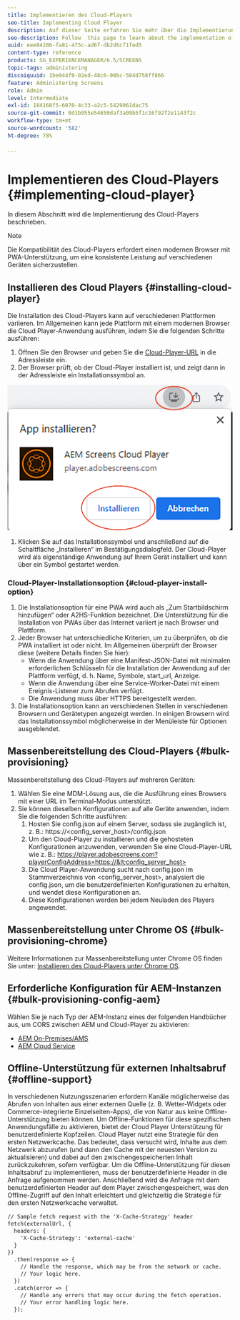 ```yaml
---
title: Implementieren des Cloud-Players
seo-title: Implementing Cloud Player
description: Auf dieser Seite erfahren Sie mehr über die Implementierung des Cloud-Players.
seo-description: Follow  this page to learn about the implementation of the Cloud Player.
uuid: eee84286-fa81-475c-ad6f-db2d6cf1fed5
content-type: reference
products: SG_EXPERIENCEMANAGER/6.5/SCREENS
topic-tags: administering
discoiquuid: 1be944f0-02ed-48c6-98bc-504d758ff866
feature: Administering Screens
role: Admin
level: Intermediate
exl-id: 184168f5-6070-4c33-a2c5-5429061dac75
source-git-commit: 8d1b955e54650daf3a09b5f1c16f92f2e1143f2c
workflow-type: tm+mt
source-wordcount: '582'
ht-degree: 78%

---
```


# Implementieren des Cloud-Players  {#implementing-cloud-player}

In diesem Abschnitt wird die Implementierung des Cloud-Players beschrieben.

>[!NOTE]
>
>Die Kompatibilität des Cloud-Players erfordert einen modernen Browser mit PWA-Unterstützung, um eine konsistente Leistung auf verschiedenen Geräten sicherzustellen.

## Installieren des Cloud Players {#installing-cloud-player}

Die Installation des Cloud-Players kann auf verschiedenen Plattformen variieren. Im Allgemeinen kann jede Plattform mit einem modernen Browser die Cloud Player-Anwendung ausführen, indem Sie die folgenden Schritte ausführen:

1. Öffnen Sie den Browser und geben Sie die [Cloud-Player-URL](https://player.adobescreens.com) in die Adressleiste ein.
1. Der Browser prüft, ob der Cloud-Player installiert ist, und zeigt dann in der Adressleiste ein Installationssymbol an.

![Bild](/help/user-guide/assets/cloud-player-install.png)

1. Klicken Sie auf das Installationssymbol und anschließend auf die Schaltfläche „Installieren“ im Bestätigungsdialogfeld. Der Cloud-Player wird als eigenständige Anwendung auf Ihrem Gerät installiert und kann über ein Symbol gestartet werden.

### Cloud-Player-Installationsoption {#cloud-player-install-option}

1. Die Installationsoption für eine PWA wird auch als „Zum Startbildschirm hinzufügen“ oder A2HS-Funktion bezeichnet.  Die Unterstützung für die Installation von PWAs über das Internet variiert je nach Browser und Plattform.
1. Jeder Browser hat unterschiedliche Kriterien, um zu überprüfen, ob die PWA installiert ist oder nicht. Im Allgemeinen überprüft der Browser diese (weitere Details finden Sie hier):
   * Wenn die Anwendung über eine Manifest-JSON-Datei mit minimalen erforderlichen Schlüsseln für die Installation der Anwendung auf der Plattform verfügt, d. h. Name, Symbole, start_url, Anzeige.
   * Wenn die Anwendung über eine Service-Worker-Datei mit einem Ereignis-Listener zum Abrufen verfügt.
   * Die Anwendung muss über HTTPS bereitgestellt werden.
1. Die Installationsoption kann an verschiedenen Stellen in verschiedenen Browsern und Gerätetypen angezeigt werden. In einigen Browsern wird das Installationssymbol möglicherweise in der Menüleiste für Optionen ausgeblendet.

## Massenbereitstellung des Cloud-Players {#bulk-provisioning}

Massenbereitstellung des Cloud-Players auf mehreren Geräten:

1. Wählen Sie eine MDM-Lösung aus, die die Ausführung eines Browsers mit einer URL im Terminal-Modus unterstützt.
1. Sie können dieselben Konfigurationen auf alle Geräte anwenden, indem Sie die folgenden Schritte ausführen:
   1. Hosten Sie config.json auf einem Server, sodass sie zugänglich ist, z. B.: https://&lt;config_server_host>/config.json
   1. Um den Cloud-Player zu installieren und die gehosteten Konfigurationen anzuwenden, verwenden Sie eine Cloud-Player-URL wie z. B.: https://player.adobescreens.com?playerConfigAddress=https://&lt;config_server_host>
   1. Die Cloud Player-Anwendung sucht nach config.json im Stammverzeichnis von &lt;config_server_host>, analysiert die config.json, um die benutzerdefinierten Konfigurationen zu erhalten, und wendet diese Konfigurationen an.
   1. Diese Konfigurationen werden bei jedem Neuladen des Players angewendet.

## Massenbereitstellung unter Chrome OS {#bulk-provisioning-chrome}

Weitere Informationen zur Massenbereitstellung unter Chrome OS finden Sie unter: [Installieren des Cloud-Players unter Chrome OS](https://main--screens-franklin-documentation--hlxscreens.hlx.page/updates/cloud-player/guides/chromeos-install-cloud-player).

## Erforderliche Konfiguration für AEM-Instanzen {#bulk-provisioning-config-aem}

Wählen Sie je nach Typ der AEM-Instanz eines der folgenden Handbücher aus, um CORS zwischen AEM und Cloud-Player zu aktivieren:
* [AEM On-Premises/AMS](https://main--screens-franklin-documentation--hlxscreens.hlx.live/updates/cloud-player/guides/cors-settings-aem-onpremandams)
* [AEM Cloud Service](https://main--screens-franklin-documentation--hlxscreens.hlx.live/updates/cloud-player/guides/cors-settings-aem-cs)

## Offline-Unterstützung für externen Inhaltsabruf {#offline-support}

In verschiedenen Nutzungsszenarien erfordern Kanäle möglicherweise das Abrufen von Inhalten aus einer externen Quelle (z. B. Wetter-Widgets oder Commerce-integrierte Einzelseiten-Apps), die von Natur aus keine Offline-Unterstützung bieten können. Um Offline-Funktionen für diese spezifischen Anwendungsfälle zu aktivieren, bietet der Cloud Player Unterstützung für benutzerdefinierte Kopfzeilen.
Cloud Player nutzt eine Strategie für den ersten Netzwerkcache. Das bedeutet, dass versucht wird, Inhalte aus dem Netzwerk abzurufen (und dann den Cache mit der neuesten Version zu aktualisieren) und dabei auf den zwischengespeicherten Inhalt zurückzukehren, sofern verfügbar. Um die Offline-Unterstützung für diesen Inhaltsabruf zu implementieren, muss der benutzerdefinierte Header in die Anfrage aufgenommen werden. Anschließend wird die Anfrage mit dem benutzerdefinierten Header auf dem Player zwischengespeichert, was den Offline-Zugriff auf den Inhalt erleichtert und gleichzeitig die Strategie für den ersten Netzwerkcache verwaltet.

```
// Sample fetch request with the 'X-Cache-Strategy' header
fetch(externalUrl, {
  headers: {
    'X-Cache-Strategy': 'external-cache'
  }
})
  .then(response => {
    // Handle the response, which may be from the network or cache.
    // Your logic here.
  })
  .catch(error => {
    // Handle any errors that may occur during the fetch operation.
    // Your error handling logic here.
  }); 
```
